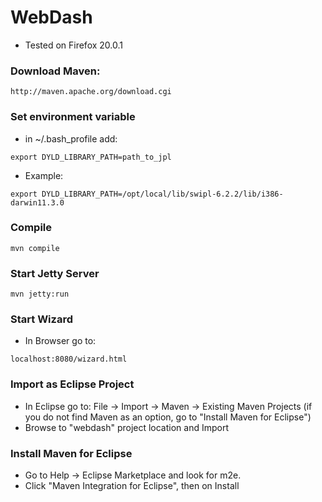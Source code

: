 WebDash
=======

* Tested on Firefox 20.0.1

### Download Maven:
```
http://maven.apache.org/download.cgi
```
### Set environment variable 

* in ~/.bash_profile add:

```
export DYLD_LIBRARY_PATH=path_to_jpl
```

* Example:

```
export DYLD_LIBRARY_PATH=/opt/local/lib/swipl-6.2.2/lib/i386-darwin11.3.0
```


### Compile
```
mvn compile
```

### Start Jetty Server
```
mvn jetty:run
```

### Start Wizard

* In Browser go to:
```
localhost:8080/wizard.html
```

### Import as Eclipse Project

* In Eclipse go to: File -> Import -> Maven -> Existing Maven Projects (if you do not find Maven as an option, go to "Install Maven for Eclipse")
* Browse to "webdash" project location and Import

### Install Maven for Eclipse

* Go to Help -> Eclipse Marketplace and look for m2e. 
* Click "Maven Integration for Eclipse", then on Install 
